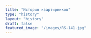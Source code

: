 ```yaml
---
title: "История квартирников"
type: "history"
layout: "history"
draft: false
featured_image: "/images/RS-141.jpg"
---
```

